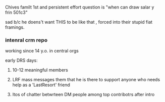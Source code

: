 Chives familt 1st and persistent effort question is "when can draw salar y frin 501c3"

sad b/c he doens't want THIS to be like that , forced into their stupid fiat framings. 

### intenral crm repo

working since 14 y.o. in central orgs


early DRS days: 
 
   1. 10-12 meaningful members

   2. LRF mass messages them that he is there to support anyone who needs help as a 'LastResort' friend

   3. ltos of chatter betwrteen DM people among top contribotrs after intro